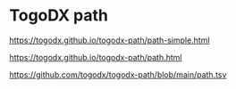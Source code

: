 # TogoDX path

https://togodx.github.io/togodx-path/path-simple.html

https://togodx.github.io/togodx-path/path.html

https://github.com/togodx/togodx-path/blob/main/path.tsv
